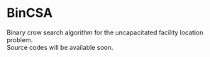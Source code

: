 # BinCSA
Binary crow search algorithm for the uncapacitated facility location problem.<br>
Source codes will be available soon.
